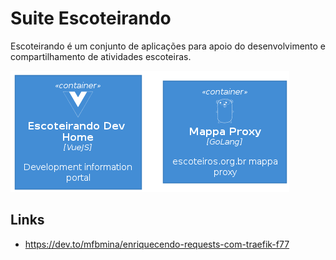 # Suite Escoteirando

Escoteirando é um conjunto de aplicações para apoio do desenvolvimento e compartilhamento de atividades escoteiras.

![Architecture](Architecture.png)

## Links

* https://dev.to/mfbmina/enriquecendo-requests-com-traefik-f77
